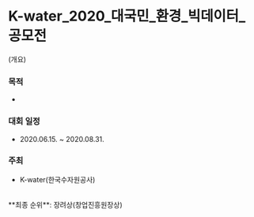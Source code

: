 # K-water_2020_대국민_환경_빅데이터_공모전
(개요)
### 목적
- 
### 대회 일정

- 2020.06.15. ~ 2020.08.31.

### 주최

- K-water(한국수자원공사)
<br>
**최종 순위**: 장려상(창업진흥원장상) 
